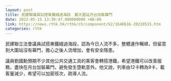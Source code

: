 ```yaml
---
layout: post
title: 民建聯議員試搭東鐵綫過海段　冀大圍站月台加裝幕門
date: 2022-05-15 13:30:47.000000000 +08:00
link: https://news.rthk.hk/rthk/ch/component/k2/1648616-20220515.htm
categories: rthk
---
```


民建聯立法會議員試搭東鐵綫過海段，認為今日人流不多，整體運作暢順，但留意到大圍站沒有幕門，擔心之後人流增加，會有安全隱患。

議員劉國勳預期不少其他公共交通工具的乘客會轉搭港鐵，希望港鐵可以改善服務，盡快在月台加裝幕門，避免發生墮軌意外。他又說，列車由12卡轉為9卡，載客量減少，希望可以加密班次，疏導人流。
